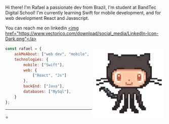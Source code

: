 
Hi there! I'm Rafael a passionate dev from Brazil, I'm student at BandTec Digital School!
I'm currently learning Swift for mobile development, and for web development React and Javascript.

You can reach me on linkedin
<a href="https://www.linkedin.com/in/rafaelholland/" target="_blank"><img href="https://www.vectorico.com/download/social_media/LinkedIn-Icon-Dark.png"</a>

<img align='right' src="https://raw.githubusercontent.com/iCharlesZ/FigureBed/master/img/octocat.gif" width="230">

```javascript
const rafael = {
    askMeAbout: ["web dev", "mobile", "tech", "game development","3D Animation"],
    technologies: {
        mobile: ["Swift"],
        web: {
            ["React", "Js"]
        },
        backEnd: ["Java"],
        databases: ["MySql"],
    }
};
```
---

⭐️
